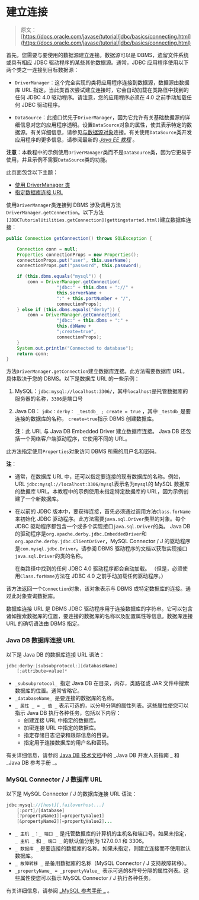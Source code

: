 # 建立连接

> 原文： [https://docs.oracle.com/javase/tutorial/jdbc/basics/connecting.html](https://docs.oracle.com/javase/tutorial/jdbc/basics/connecting.html)

首先，您需要与要使用的数据源建立连接。数据源可以是 DBMS，遗留文件系统或具有相应 JDBC 驱动程序的某些其他数据源。通常，JDBC 应用程序使用以下两个类之一连接到目标数据源：

*   `DriverManager`：这个完全实现的类将应用程序连接到数据源，数据源由数据库 URL 指定。当此类首次尝试建立连接时，它会自动加载在类路径中找到的任何 JDBC 4.0 驱动程序。请注意，您的应用程序必须在 4.0 之前手动加载任何 JDBC 驱动程序。

*   `DataSource`：此接口优先于`DriverManager`，因为它允许有关基础数据源的详细信息对您的应用程序透明。设置`DataSource`对象的属性，使其表示特定的数据源。有关详细信息，请参见[与数据源对象](sqldatasources.html)连接。有关使用`DataSource`类开发应用程序的更多信息，请参阅最新的 _[Java EE 教程](http://docs.oracle.com/javaee/6/tutorial/doc/)_ 。

**注意**：本教程中的示例使用`DriverManager`类而不是`DataSource`类，因为它更易于使用，并且示例不需要`DataSource`类的功能。

此页面包含以下主题：

*   [使用 DriverManager 类](#drivermanager)
*   [指定数据库连接 URL](#db_connection_url)

使用`DriverManager`类连接到 DBMS 涉及调用方法`DriverManager.getConnection`。以下方法 `[JDBCTutorialUtilities.getConnection](gettingstarted.html)`建立数据库连接：

```java
public Connection getConnection() throws SQLException {

    Connection conn = null;
    Properties connectionProps = new Properties();
    connectionProps.put("user", this.userName);
    connectionProps.put("password", this.password);

    if (this.dbms.equals("mysql")) {
        conn = DriverManager.getConnection(
                   "jdbc:" + this.dbms + "://" +
                   this.serverName +
                   ":" + this.portNumber + "/",
                   connectionProps);
    } else if (this.dbms.equals("derby")) {
        conn = DriverManager.getConnection(
                   "jdbc:" + this.dbms + ":" +
                   this.dbName +
                   ";create=true",
                   connectionProps);
    }
    System.out.println("Connected to database");
    return conn;
}

```

方法`DriverManager.getConnection`建立数据库连接。此方法需要数据库 URL，具体取决于您的 DBMS。以下是数据库 URL 的一些示例：

1.  MySQL：`jdbc:mysql://localhost:3306/`，其中`localhost`是托管数据库的服务器的名称，`3306`是端口号

2.  Java DB： `jdbc：derby： _testdb_ ; create = true` ，其中 `_testdb_`是要连接的数据库的名称， `create=true`指示 DBMS 创建数据库。

    **注**：此 URL 与 Java DB Embedded Driver 建立数据库连接。 Java DB 还包括一个网络客户端驱动程序，它使用不同的 URL。

此方法指定使用`Properties`对象访问 DBMS 所需的用户名和密码。

**注**：

*   通常，在数据库 URL 中，还可以指定要连接的现有数据库的名称。例如，URL `jdbc:mysql://localhost:3306/mysql`表示名为`mysql`的 MySQL 数据库的数据库 URL。本教程中的示例使用未指定特定数据库的 URL，因为示例创建了一个新数据库。

*   在以前的 JDBC 版本中，要获得连接，首先必须通过调用方法`Class.forName`来初始化 JDBC 驱动程序。此方法需要`java.sql.Driver`类型的对象。每个 JDBC 驱动程序都包含一个或多个实现接口`java.sql.Driver`的类。 Java DB 的驱动程序是`org.apache.derby.jdbc.EmbeddedDriver`和`org.apache.derby.jdbc.ClientDriver`，MySQL Connector / J 的驱动程序是`com.mysql.jdbc.Driver`。请参阅 DBMS 驱动程序的文档以获取实现接口`java.sql.Driver`的类的名称。

    在类路径中找到的任何 JDBC 4.0 驱动程序都会自动加载。 （但是，必须使用`Class.forName`方法在 JDBC 4.0 之前手动加载任何驱动程序。）

该方法返回一个`Connection`对象，该对象表示与 DBMS 或特定数据库的连接。通过此对象查询数据库。

数据库连接 URL 是 DBMS JDBC 驱动程序用于连接数据库的字符串。它可以包含诸如搜索数据库的位置，要连接的数据库的名称以及配置属性等信息。数据库连接 URL 的确切语法由 DBMS 指定。

### Java DB 数据库连接 URL

以下是 Java DB 的数据库连接 URL 语法：

```java
jdbc:derby:[subsubprotocol:][databaseName]
    [;attribute=value]*

```

*   `_subsubprotocol_ `指定 Java DB 在目录，内存，类路径或 JAR 文件中搜索数据库的位置。通常省略它。
*   `_databaseName_ `是要连接的数据库的名称。
*   `_ 属性 _ = _ 值 _` 表示可选的，以分号分隔的属性列表。这些属性使您可以指示 Java DB 执行各种任务，包括以下内容：
    *   创建连接 URL 中指定的数据库。
    *   加密连接 URL 中指定的数据库。
    *   指定存储日志记录和跟踪信息的目录。
    *   指定用于连接数据库的用户名和密码。

有关详细信息，请参阅 [Java DB 技术文档](http://docs.oracle.com/javadb/index_jdk8.html)中的 _Java DB 开发人员指南 _ 和 _Java DB 参考手册 _。

### MySQL Connector / J 数据库 URL

以下是 MySQL Connector / J 的数据库连接 URL 语法：

```java
jdbc:mysql://[host][,failoverhost...]
    [:port]/[database]
    [?propertyName1][=propertyValue1]
    [&propertyName2][=propertyValue2]...

```

*   `_ 主机 _：_ 端口 _` 是托管数据库的计算机的主机名和端口号。如果未指定， `_ 主机 _` 和 `_ 端口 _` 的默认值分别为 127.0.0.1 和 3306。
*   `_ 数据库 _` 是要连接的数据库的名称。如果未指定，则建立连接而不使用默认数据库。
*   `_ 故障转移 _` 是备用数据库的名称（MySQL Connector / J 支持故障转移）。
*   `_propertyName_ = _propertyValue_ `表示可选的&符号分隔的属性列表。这些属性使您可以指示 MySQL Connector / J 执行各种任务。

有关详细信息，请参阅 [_MySQL 参考手册 _](http://dev.mysql.com/doc/) 。